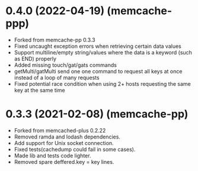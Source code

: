 # 0.4.0 (2022-04-19) (memcache-ppp)

  * Forked from memcache-pp 0.3.3
  * Fixed uncaught exception errors when retrieving certain data values
  * Support multiline/empty string/values where the data is a keyword (such as END) properly
  * Added missing touch/gat/gats commands
  * getMulti/gatMulti send one one command to request all keys at once instead of a loop of many requests
  * Fixed potential race condition when using 2+ hosts requesting the same key at the same time

# 0.3.3 (2021-02-08) (memcache-pp)

  * Forked from memcached-plus 0.2.22
  * Removed ramda and lodash dependencies.
  * Add support for Unix socket connection.
  * Fixed tests(cachedump could fail in some cases).
  * Made lib and tests code lighter.
  * Removed spare deffered.key = key lines.
